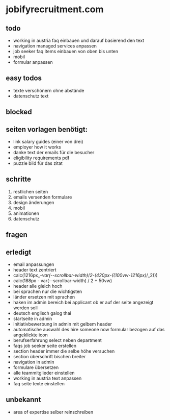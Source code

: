 # jobifyrecruitment.com


## todo
- working in austria faq einbauen und darauf basierend den text
- navigation managed services anpassen
- job seeker faq items einbauen von oben bis unten
- mobil
- formular anpassen


## easy todos
- texte verschönern ohne abstände
- datenschutz text


## blocked


## seiten vorlagen benötigt: 
- link salary guides (einer von drei)
- employer how it works
- danke text der emails für die besucher
- eligibility requirements pdf
- puzzle bild für das zitat


## schritte
1. restlichen seiten
2. emails versenden formulare
3. design änderungen
4. mobil
5. animationen
6. datenschutz


## fragen


## erledigt
- email anpassungen
- header text zentriert
- calc(1216px_-_var(--scrollbar-width)_/_2_-_(420px_-_((100vw_-_1216px)_/_2)))
- calc(188px - var(--scrollbar-width) / 2 + 50vw)
- header alle gleich hoch
- bei sprachen nur die wichtigsten
- länder ersetzen mit sprachen
- haken im admin bereich bei applicant ob er auf der seite angezeigt werden soll
- deutsch englisch galog thai
- startseite in admin
- initiativbewerbung in admin mit gelbem header
- automatische auswahl des hire someone now formular bezogen auf das angeklickte icon
- berufserfahrung select neben department
- faqs job seeker seite erstellen
- section header immer die selbe höhe versuchen
- section überschrift bischen breiter
- navigation in admin
- formulare übersetzen
- alle teammitglieder einstellen
- working in austria text anpassen
- faq seite texte einstellen


## unbekannt
- area of expertise selber reinschreiben
